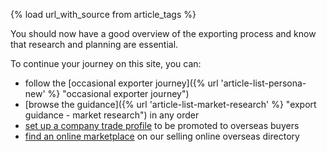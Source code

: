 {% load url_with_source from article_tags %}

You should now have a good overview of the exporting process and know that research and planning are essential. 

To continue your journey on this site, you can:

- follow the [occasional exporter journey]({% url 'article-list-persona-new' %} "occasional exporter journey") 
- [browse the guidance]({% url 'article-list-market-research' %} "export guidance - market research") in any order 
- [set up a company trade profile](https://find-a-buyer.export.great.gov.uk/ "Find a buyer") to be promoted to overseas buyers
- [find an online marketplace](https://selling-online-overseas.export.great.gov.uk/ "Selling online overseas") on our selling online overseas directory
